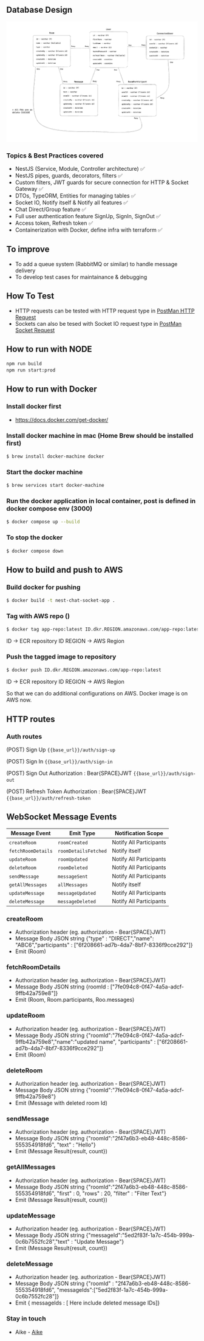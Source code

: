 ## Database Design

![DB Design](https://github.com/AikeNyanLynnOo/chat-api-nest/blob/main/assets/db_design.png?raw=true)

### Topics & Best Practices covered

- NestJS (Service, Module, Controller architecture) ✅
- NestJS pipes, guards, decorators, filters ✅
- Custom filters, JWT guards for secure connection for HTTP & Socket Gateway ✅
- DTOs, TypeORM, Entities for managing tables ✅
- Socket IO, Notify itself & Notify all features ✅
- Chat Direct/Group feature ✅
- Full user authentication feature SignUp, SignIn, SignOut ✅
- Access token, Refresh token ✅
- Containerization with Docker, define infra with terraform ✅

## To improve

- To add a queue system (RabbitMQ or similar) to handle message delivery
- To develop test cases for maintainance & debugging


## How To Test

- HTTP requests can be tested with HTTP request type in [PostMan HTTP Request](https://learning.postman.com/docs/sending-requests/create-requests/request-basics/)
- Sockets can also be tesed with Socket IO request type in [PostMan Socket Request](https://learning.postman.com/docs/sending-requests/websocket/create-a-websocket-request/)


## How to run with NODE

```bash
npm run build
npm run start:prod
```

## How to run with Docker

### Install docker first

- https://docs.docker.com/get-docker/

### Install docker machine in mac (Home Brew should be installed first)

```bash
$ brew install docker-machine docker
```

### Start the docker machine

```bash
$ brew services start docker-machine
```

### Run the docker application in local container, post is defined in docker compose env (3000)

```bash
$ docker compose up --build
```

### To stop the docker

```bash
$ docker compose down
```

## How to build and push to AWS

### Build docker for pushing

```bash
$ docker build -t nest-chat-socket-app .
```

### Tag with AWS repo ()

```bash
$ docker tag app-repo:latest ID.dkr.REGION.amazonaws.com/app-repo:latest
```

ID -> ECR repository ID
REGION -> AWS Region

### Push the tagged image to repository

```bash
$ docker push ID.dkr.REGION.amazonaws.com/app-repo:latest
```

ID -> ECR repository ID
REGION -> AWS Region

So that we can do additional configurations on AWS. Docker image is on AWS now.


## HTTP routes

### Auth routes

(POST) Sign Up
`{{base_url}}/auth/sign-up`

(POST) Sign In
`{{base_url}}/auth/sign-in`

(POST) Sign Out
Authorization : Bear{SPACE}JWT
`{{base_url}}/auth/sign-out`

(POST) Refresh Token
Authorization : Bear{SPACE}JWT
`{{base_url}}/auth/refresh-token`


## WebSocket Message Events

| Message Event      | Emit Type            | Notification Scope      |
| ------------------ | -------------------- | ----------------------- |
| `createRoom`       | `roomCreated`        | Notify All Participants |
| `fetchRoomDetails` | `roomDetailsFetched` | Notify itself           |
| `updateRoom`       | `roomUpdated`        | Notify All Participants |
| `deleteRoom`       | `roomDeleted`        | Notify All Participants |
| `sendMessage`      | `messageSent`        | Notify All Participants |
| `getAllMessages`   | `allMessages`        | Notify itself           |
| `updateMessage`    | `messageUpdated`     | Notify All Participants |
| `deleteMessage`    | `messageDeleted`     | Notify All Participants |

### createRoom

- Authorization header (eg. authorization - Bear{SPACE}JWT)
- Message Body JSON string
  {"type" : "DIRECT","name": "ABC6","participants" : ["6f208661-ad7b-4da7-8bf7-8336f9cce292"]}
- Emit (Room)

### fetchRoomDetails

- Authorization header (eg. authorization - Bear{SPACE}JWT)
- Message Body JSON string
  {roomId : ["7fe094c8-0f47-4a5a-adcf-9ffb42a759e8"]}
- Emit (Room, Room.participants, Roo.messages)

### updateRoom

- Authorization header (eg. authorization - Bear{SPACE}JWT)
- Message Body JSON string
  {"roomId":"7fe094c8-0f47-4a5a-adcf-9ffb42a759e8","name":"updated name", "participants" : ["6f208661-ad7b-4da7-8bf7-8336f9cce292"]}
- Emit (Room)

### deleteRoom

- Authorization header (eg. authorization - Bear{SPACE}JWT)
- Message Body JSON string
  {"roomId":"7fe094c8-0f47-4a5a-adcf-9ffb42a759e8"}
- Emit (Message with deleted room Id)

### sendMessage

- Authorization header (eg. authorization - Bear{SPACE}JWT)
- Message Body JSON string
  {"roomId":"2f47a6b3-eb48-448c-8586-555354918fd6", "text" : "Hello"}
- Emit (Message Result{result, count})

### getAllMessages

- Authorization header (eg. authorization - Bear{SPACE}JWT)
- Message Body JSON string
  {"roomId":"2f47a6b3-eb48-448c-8586-555354918fd6", "first" : 0, "rows" : 20, "filter" : "Filter Text"}
- Emit (Message Result{result, count})

### updateMessage

- Authorization header (eg. authorization - Bear{SPACE}JWT)
- Message Body JSON string
  {"messageId":"5ed2f83f-1a7c-454b-999a-0c6b7552fc28","text" : "Update Message"}
- Emit (Message Result{result, count})

### deleteMessage

- Authorization header (eg. authorization - Bear{SPACE}JWT)
- Message Body JSON string
  {"roomId" : "2f47a6b3-eb48-448c-8586-555354918fd6", "messageIds":["5ed2f83f-1a7c-454b-999a-0c6b7552fc28"]}
- Emit { messageIds : [ Here include deleted message IDs]}

### Stay in touch

- Aike - [Aike](aikenyanlynnoo.dev@gmail.com)
